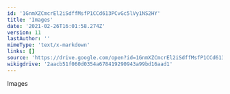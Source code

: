 ```yaml
---
id: '1GnmXZCmcrEl2iSdffMsfP1CCd613PCvGc5lVy1NS2HY'
title: 'Images'
date: '2021-02-26T16:01:58.274Z'
version: 11
lastAuthor: ''
mimeType: 'text/x-markdown'
links: []
source: 'https://drive.google.com/open?id=1GnmXZCmcrEl2iSdffMsfP1CCd613PCvGc5lVy1NS2HY'
wikigdrive: '2aacb51f060d0354a678419290943a99bd16aad1'
---
```

Images
